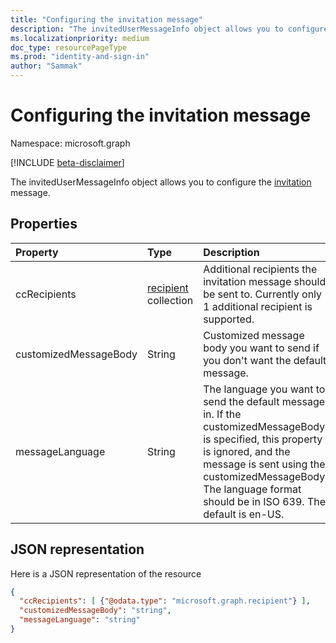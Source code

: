 ```yaml
---
title: "Configuring the invitation message"
description: "The invitedUserMessageInfo object allows you to configure the invitation message."
ms.localizationpriority: medium
doc_type: resourcePageType
ms.prod: "identity-and-sign-in"
author: "Sammak"
---
```


# Configuring the invitation message

Namespace: microsoft.graph

[!INCLUDE [beta-disclaimer](../../includes/beta-disclaimer.md)]

The invitedUserMessageInfo object allows you to configure the [invitation](invitation.md) message.


## Properties
| Property	   | Type	|Description|
|:---------------|:--------|:----------|
|ccRecipients|[recipient](recipient.md) collection|Additional recipients the invitation message should be sent to. Currently only 1 additional recipient is supported.|
|customizedMessageBody|String|Customized message body you want to send if you don't want the default message.|
|messageLanguage|String|The language you want to send the default message in. If the customizedMessageBody is specified, this property is ignored, and the message is sent using the customizedMessageBody. The language format should be in ISO 639. The default is en-US.|

## JSON representation
Here is a JSON representation of the resource

<!-- {"blockType": "resource", "@odata.type": "microsoft.graph.invitedUserMessageInfo"} -->
```json
{
  "ccRecipients": [ {"@odata.type": "microsoft.graph.recipient"} ],
  "customizedMessageBody": "string",
  "messageLanguage": "string"
}
```

<!-- uuid: 8fcb5dbc-d5aa-4681-8e31-b001d5168d79
2016-22-25 14:57:30 UTC -->
<!--
{
  "type": "#page.annotation",
  "description": "invitedUserMessageInfo resource",
  "keywords": "",
  "section": "documentation",
  "tocPath": "",
  "suppressions": []
}
-->


